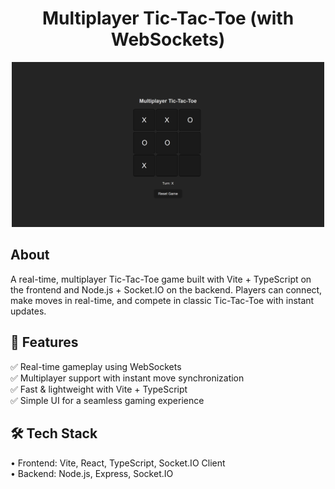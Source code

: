<div align="center">
<h1> Multiplayer Tic-Tac-Toe (with WebSockets)</h1>
</div>
<div align="center">
 <img src="https://github.com/PatrickPachacz/tictactoe-game/blob/master/public/tictactoe.png?raw=true"  width="500px"/>
</div>

<h2>About</h2>
<p>A real-time, multiplayer Tic-Tac-Toe game built with Vite + TypeScript on the frontend and Node.js + Socket.IO on the backend. Players can connect, make moves in real-time, and compete in classic Tic-Tac-Toe with instant updates.
</p>

<h2>🚀 Features</h2>

✅ Real-time gameplay using WebSockets</br>
✅ Multiplayer support with instant move synchronization</br>
✅ Fast & lightweight with Vite + TypeScript</br>
✅ Simple UI for a seamless gaming experience</br>

<h2>🛠️ Tech Stack</h2>
   • Frontend: Vite, React, TypeScript, Socket.IO Client</br>
   • Backend: Node.js, Express, Socket.IO

